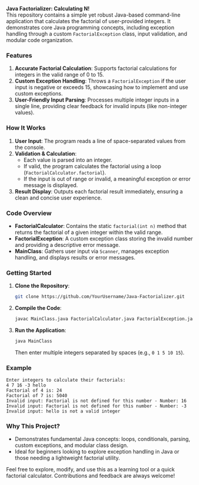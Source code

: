 **Java Factorializer: Calculating N!**  
This repository contains a simple yet robust Java-based command-line application that calculates the factorial of user-provided integers. It demonstrates core Java programming concepts, including exception handling through a custom `FactorialException` class, input validation, and modular code organization.

### Features
1. **Accurate Factorial Calculation**: Supports factorial calculations for integers in the valid range of 0 to 15.
2. **Custom Exception Handling**: Throws a `FactorialException` if the user input is negative or exceeds 15, showcasing how to implement and use custom exceptions.
3. **User-Friendly Input Parsing**: Processes multiple integer inputs in a single line, providing clear feedback for invalid inputs (like non-integer values).

### How It Works
1. **User Input**: The program reads a line of space-separated values from the console.
2. **Validation & Calculation**: 
   - Each value is parsed into an integer.
   - If valid, the program calculates the factorial using a loop (`FactorialCalculator.factorial`).
   - If the input is out of range or invalid, a meaningful exception or error message is displayed.
3. **Result Display**: Outputs each factorial result immediately, ensuring a clean and concise user experience.

### Code Overview
- **FactorialCalculator**: Contains the static `factorial(int n)` method that returns the factorial of a given integer within the valid range.
- **FactorialException**: A custom exception class storing the invalid number and providing a descriptive error message.
- **MainClass**: Gathers user input via `Scanner`, manages exception handling, and displays results or error messages.

### Getting Started
1. **Clone the Repository**:  
   ```bash
   git clone https://github.com/YourUsername/Java-Factorializer.git
   ```
2. **Compile the Code**:  
   ```bash
   javac MainClass.java FactorialCalculator.java FactorialException.java
   ```
3. **Run the Application**:  
   ```bash
   java MainClass
   ```
   Then enter multiple integers separated by spaces (e.g., `0 1 5 10 15`).

### Example
```
Enter integers to calculate their factorials:
4 7 16 -3 hello
Factorial of 4 is: 24
Factorial of 7 is: 5040
Invalid input: Factorial is not defined for this number - Number: 16
Invalid input: Factorial is not defined for this number - Number: -3
Invalid input: hello is not a valid integer
```

### Why This Project?
- Demonstrates fundamental Java concepts: loops, conditionals, parsing, custom exceptions, and modular class design.
- Ideal for beginners looking to explore exception handling in Java or those needing a lightweight factorial utility.

Feel free to explore, modify, and use this as a learning tool or a quick factorial calculator. Contributions and feedback are always welcome!
